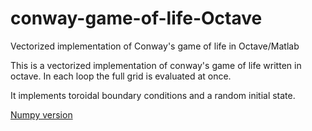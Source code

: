 # conway-game-of-life-Octave
Vectorized implementation of Conway's game of life in Octave/Matlab

This is a vectorized implementation of conway's game of life written in octave. In each loop the full grid is evaluated at once.

It implements toroidal boundary conditions and a random initial state.

[Numpy version](https://gist.github.com/dvd101x/2f22de487dc5c615f5a4bb6528bf8754)
